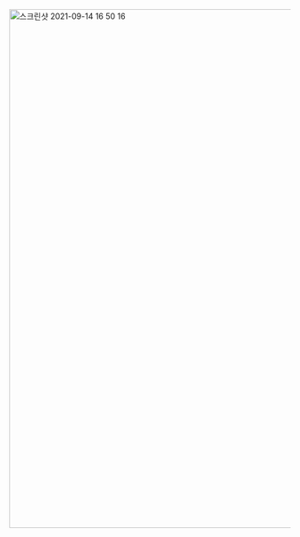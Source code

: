 <img width="929" alt="스크린샷 2021-09-14 16 50 16" src="https://user-images.githubusercontent.com/80348069/133280977-bda20595-60c4-4e2e-a67f-546ea6621fcf.png">

